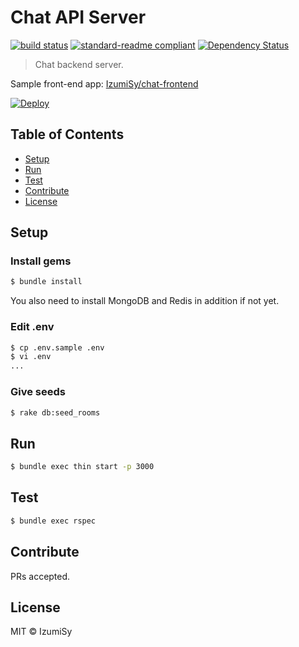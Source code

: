 # Chat API Server
[![build status](https://circleci.com/gh/IzumiSy/chat-api-server.svg?style=shield&circle-token=a8ab869724415d9d09f918fa716bf41a8ea45188)](https://circleci.com/gh/IzumiSy/chat-api-server)
[![standard-readme compliant](https://img.shields.io/badge/standard--readme-OK-green.svg?style=flat-square)](https://github.com/RichardLitt/standard-readme)
[![Dependency Status](https://gemnasium.com/badges/github.com/IzumiSy/chat-api-server.svg)](https://gemnasium.com/github.com/IzumiSy/chat-api-server)  

> Chat backend server.

Sample front-end app: [IzumiSy/chat-frontend](https://github.com/IzumiSy/chat-frontend)

[![Deploy](https://www.herokucdn.com/deploy/button.svg)](https://heroku.com/deploy)

## Table of Contents
- [Setup](#Setup)
- [Run](#Run)
- [Test](#Test)
- [Contribute](#Contribute)
- [License](#License)

## Setup
### Install gems
```bash
$ bundle install
```
You also need to install MongoDB and Redis in addition if not yet.

### Edit .env
```bash
$ cp .env.sample .env
$ vi .env
...
```

### Give seeds
```bash
$ rake db:seed_rooms
```

## Run
```bash
$ bundle exec thin start -p 3000
```

## Test
```bash
$ bundle exec rspec
```

## Contribute
PRs accepted.

## License
MIT © IzumiSy
